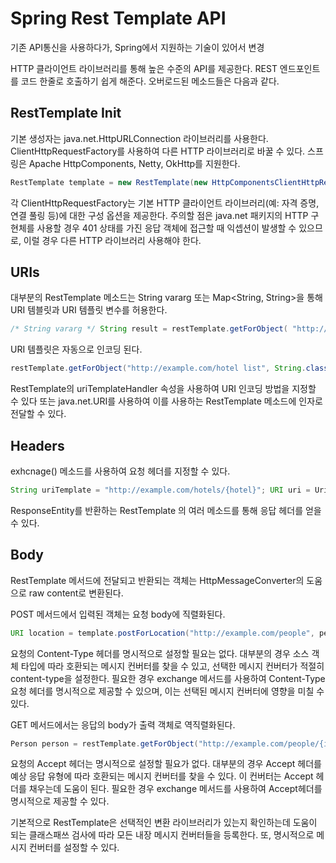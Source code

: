 # Spring Rest Template API
기존 API통신을 사용하다가, Spring에서 지원하는 기술이 있어서 변경

HTTP 클라이언트 라이브러리를 통해 높은 수준의 API를 제공한다. REST 엔드포인트를 코드 한줄로 호출하기 쉽게 해준다. 오버로드된 메소드들은 다음과 같다.


## RestTemplate Init

기본 생성자는 java.net.HttpURLConnection 라이브러리를 사용한다. ClientHttpRequestFactory를 사용하여 다른 HTTP 라이브러리로 바꿀 수 있다. 스프링은 Apache HttpComponents, Netty, OkHttp를 지원한다.

```java
RestTemplate template = new RestTemplate(new HttpComponentsClientHttpRequestFactory());
```

각 ClientHttpRequestFactory는 기본 HTTP 클라이언트 라이브러리(예: 자격 증명, 연결 풀링 등)에 대한 구성 옵션을 제공한다. 주의할 점은 java.net 패키지의 HTTP 구현체를 사용할 경우 401 상태를 가진 응답 객체에 접근할 때 익셉션이 발생할 수 있으므로, 이럴 경우 다른 HTTP 라이브러리 사용해야 한다.


## URIs
대부분의 RestTemplate 메소드는 String vararg 또는 Map<String, String>을 통해 URI 템블릿과 URI 템플릿 변수를 허용한다.

```java
/* String vararg */ String result = restTemplate.getForObject( "http://example.com/hotels/{hotel}/bookings/{booking}", String.class, "42", "21"); /* Map<String, String> */ Map<String, String> vars = Collections.singletonMap("hotel", "42"); String result = restTemplate.getForObject( "http://example.com/hotels/{hotel}/rooms/{hotel}", String.class, vars);

```

URI 템플릿은 자동으로 인코딩 된다.

``` java
restTemplate.getForObject("http://example.com/hotel list", String.class); // 요청 url: "http://example.com/hotel%20list"

```
RestTemplate의 uriTemplateHandler 속성을 사용하여 URI 인코딩 방법을 지정할 수 있다 또는 java.net.URI를 사용하여 이를 사용하는 RestTemplate 메소드에 인자로 전달할 수 있다.
 

 ## Headers
 exhcnage() 메소드를 사용하여 요청 헤더를 지정할 수 있다.

```java
String uriTemplate = "http://example.com/hotels/{hotel}"; URI uri = UriComponentsBuilder.fromUriString(uriTemplate).build(42); RequestEntity<Void> requestEntity = RequestEntity.get(uri) .header(("MyRequestHeader", "MyValue") .build(); ResponseEntity<String> response = template.exchange(requestEntity, String.class); String responseHeader = response.getHeaders().getFirst("MyResponseHeader"); String body = response.getBody();

```

ResponseEntity를 반환하는 RestTemplate 의 여러 메소드를 통해 응답 헤더를 얻을 수 있다.


## Body

RestTemplate 메서드에 전달되고 반환되는 객체는 HttpMessageConverter의 도움으로 raw content로 변환된다.

POST 메서드에서 입력된 객체는 요청 body에 직렬화된다.

```java
URI location = template.postForLocation("http://example.com/people", person);
```

요청의 Content-Type 헤더를 명시적으로 설정할 필요는 없다. 대부분의 경우 소스 객체 타입에 따라 호환되는 메시지 컨버터를 찾을 수 있고, 선택한 메시지 컨버터가 적절히 content-type을 설정한다. 필요한 경우 exchange 메서드를 사용하여 Content-Type 요청 헤더를 명시적으로 제공할 수 있으며, 이는 선택된 메시지 컨버터에 영향을 미칠 수 있다.

GET 메서드에서는 응답의 body가 출력 객체로 역직렬화된다.
```java
Person person = restTemplate.getForObject("http://example.com/people/{id}", Person.class, 42);

```

요청의 Accept 헤더는 명시적으로 설정할 필요가 없다. 대부분의 경우 Accept 헤더를 예상 응답 유형에 따라 호환되는 메시지 컨버터를 찾을 수 있다. 이 컨버터는 Accept 헤더를 채우는데 도움이 된다. 필요한 경우 exchange 메서드를 사용하여 Accept헤더를 명시적으로 제공할 수 있다.

기본적으로 RestTemplate은 선택적인 변환 라이브러리가 있는지 확인하는데 도움이 되는 클래스패쓰 검사에 따라 모든 내장 메시지 컨버터들을 등록한다. 또, 명시적으로 메시지 컨버터를 설정할 수 있다.

